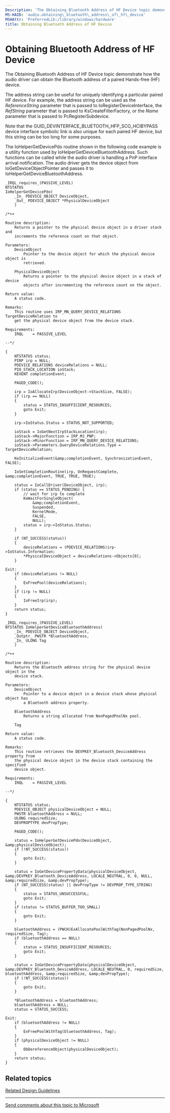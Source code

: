 ```yaml
---
Description: 'The Obtaining Bluetooth Address of HF Device topic demonstrate how the audio driver can obtain the Bluetooth address of a paired Hands-free (HF) device.'
MS-HAID: 'audio.obtaining\_bluetooth\_address\_of\_hf\_device'
MSHAttr: 'PreferredLib:/library/windows/hardware'
title: Obtaining Bluetooth Address of HF Device
---
```


# Obtaining Bluetooth Address of HF Device


The Obtaining Bluetooth Address of HF Device topic demonstrate how the audio driver can obtain the Bluetooth address of a paired Hands-free (HF) device.

The address string can be useful for uniquely identifying a particular paired HF device. For example, the address string can be used as the *ReferenceString* parameter that is passed to IoRegisterDeviceInterface, the *RefString* parameter that is passed to KsCreateFilterFactory, or the *Name* parameter that is passed to PcRegisterSubdevice.

Note that the GUID\_DEVINTERFACE\_BLUETOOTH\_HFP\_SCO\_HCIBYPASS device interface symbolic link is also unique for each paired HF device, but this string can be too long for some purposes.

The IoHelperGetDevicePdo routine shown in the following code example is a utility function used by IoHelperGetDeviceBluetoothAddress. Such functions can be called while the audio driver is handling a PnP interface arrival notification. The audio driver gets the device object from IoGetDeviceObjectPointer and passes it to IoHelperGetDeviceBluetoothAddress.

```ManagedCPlusPlus
_IRQL_requires_(PASSIVE_LEVEL)
NTSTATUS
IoHelperGetDevicePdo(
    _In_ PDEVICE_OBJECT DeviceObject,
    _Out_ PDEVICE_OBJECT *PhysicalDeviceObject
    )

/*++

Routine description:
    Returns a pointer to the physical device object in a driver stack and
    increments the reference count on that object.

Parameters:
    DeviceObject
        Pointer to the device object for which the physical device object is
        retrieved. 

    PhysicalDeviceObject
        Returns a pointer to the physical device object in a stack of device
        objects after incrementing the reference count on the object.

Return value:
    A status code.

Remarks:
    This routine uses IRP_MN_QUERY_DEVICE_RELATIONS TargetDeviceRelation to
    get the physical device object from the device stack.

Requirements:
    IRQL    = PASSIVE_LEVEL

--*/

{
    NTSTATUS status;
    PIRP irp = NULL;
    PDEVICE_RELATIONS deviceRelations = NULL;
    PIO_STACK_LOCATION ioStack;
    KEVENT completionEvent;

    PAGED_CODE();

    irp = IoAllocateIrp(DeviceObject->StackSize, FALSE);
    if (irp == NULL)
    {
        status = STATUS_INSUFFICIENT_RESOURCES;
        goto Exit;
    }

    irp->IoStatus.Status = STATUS_NOT_SUPPORTED;

    ioStack = IoGetNextIrpStackLocation(irp);
    ioStack->MajorFunction = IRP_MJ_PNP;
    ioStack->MinorFunction = IRP_MN_QUERY_DEVICE_RELATIONS;
    ioStack->Parameters.QueryDeviceRelations.Type = TargetDeviceRelation;

    KeInitializeEvent(&amp;completionEvent, SynchronizationEvent, FALSE);

    IoSetCompletionRoutine(irp, OnRequestComplete, &amp;completionEvent, TRUE, TRUE, TRUE);

    status = IoCallDriver(DeviceObject, irp);
    if (status == STATUS_PENDING) {
        // wait for irp to complete
        KeWaitForSingleObject(
            &amp;completionEvent,
            Suspended,
            KernelMode,
            FALSE,
            NULL);
        status = irp->IoStatus.Status;
    }

    if (NT_SUCCESS(status))
    {
        deviceRelations = (PDEVICE_RELATIONS)irp->IoStatus.Information;
        *PhysicalDeviceObject = deviceRelations->Objects[0];
    }

Exit:
    if (deviceRelations != NULL)
    {
        ExFreePool(deviceRelations);
    }
    if (irp != NULL)
    {
        IoFreeIrp(irp);
    }
    return status;
}

_IRQL_requires_(PASSIVE_LEVEL)
NTSTATUS IoHelperGetDeviceBluetoothAddress(
    _In_ PDEVICE_OBJECT DeviceObject,
    _Outptr_ PWSTR *BluetoothAddress,
    _In_ ULONG Tag
    )

/*++

Routine description:
    Returns the Bluetooth address string for the physical device object in the
    device stack.

Parameters:
    DeviceObject
        Pointer to a device object in a device stack whose physical object has
        a Bluetooth address property.

    BluetoothAddress
        Returns a string allocated from NonPagedPoolNx pool. 

    Tag

Return value:
    A status code.

Remarks:
    This routine retrieves the DEVPKEY_Bluetooth_DeviceAddress property from
    the physical device object in the device stack containing the specified
    device object.

Requirements:
    IRQL    = PASSIVE_LEVEL

--*/

{
    NTSTATUS status;
    PDEVICE_OBJECT physicalDeviceObject = NULL;
    PWSTR bluetoothAddress = NULL;
    ULONG requiredSize;
    DEVPROPTYPE devPropType;

    PAGED_CODE();

    status = IoHelperGetDevicePdo(DeviceObject, &amp;physicalDeviceObject);
    if (!NT_SUCCESS(status))
    {
        goto Exit;
    }

    status = IoGetDevicePropertyData(physicalDeviceObject, &amp;DEVPKEY_Bluetooth_DeviceAddress, LOCALE_NEUTRAL, 0, 0, NULL, &amp;requiredSize, &amp;devPropType);
    if (NT_SUCCESS(status) || devPropType != DEVPROP_TYPE_STRING)
    {
        status = STATUS_UNSUCCESSFUL;
        goto Exit;
    }
    if (status != STATUS_BUFFER_TOO_SMALL)
    {
        goto Exit;
    }

    bluetoothAddress = (PWCH)ExAllocatePoolWithTag(NonPagedPoolNx, requiredSize, Tag);
    if (bluetoothAddress == NULL)
    {
        status = STATUS_INSUFFICIENT_RESOURCES;
        goto Exit;
    }

    status = IoGetDevicePropertyData(physicalDeviceObject, &amp;DEVPKEY_Bluetooth_DeviceAddress, LOCALE_NEUTRAL, 0, requiredSize, bluetoothAddress, &amp;requiredSize, &amp;devPropType);
    if (!NT_SUCCESS(status))
    {
        goto Exit;
    }

    *BluetoothAddress = bluetoothAddress;
    bluetoothAddress = NULL;
    status = STATUS_SUCCESS;

Exit:
    if (bluetoothAddress != NULL)
    {
        ExFreePoolWithTag(bluetoothAddress, Tag);
    }
    if (physicalDeviceObject != NULL)
    {
        ObDereferenceObject(physicalDeviceObject);
    }
    return status;
}
```

## <span id="related_topics"></span>Related topics
[Related Design Guidelines](related-design-guidelines.md)  

--------------------
[Send comments about this topic to Microsoft](mailto:wsddocfb@microsoft.com?subject=Documentation%20feedback%20[audio\audio]:%20Obtaining%20Bluetooth%20Address%20of%20HF%20Device%20%20RELEASE:%20%287/14/2016%29&body=%0A%0APRIVACY%20STATEMENT%0A%0AWe%20use%20your%20feedback%20to%20improve%20the%20documentation.%20We%20don't%20use%20your%20email%20address%20for%20any%20other%20purpose,%20and%20we'll%20remove%20your%20email%20address%20from%20our%20system%20after%20the%20issue%20that%20you're%20reporting%20is%20fixed.%20While%20we're%20working%20to%20fix%20this%20issue,%20we%20might%20send%20you%20an%20email%20message%20to%20ask%20for%20more%20info.%20Later,%20we%20might%20also%20send%20you%20an%20email%20message%20to%20let%20you%20know%20that%20we've%20addressed%20your%20feedback.%0A%0AFor%20more%20info%20about%20Microsoft's%20privacy%20policy,%20see%20http://privacy.microsoft.com/en-us/default.aspx. "Send comments about this topic to Microsoft")


